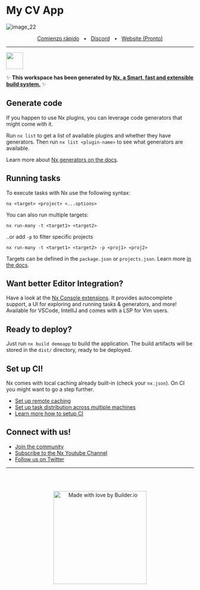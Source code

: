# My CV App

![image_22](https://user-images.githubusercontent.com/10075532/227379966-f688681c-ea72-44e3-afb9-357b4c05178d.png)

<div align="center">
  <a href="https://github.com/Indie-Creator-Community/indie-creators-community/wiki/1-%C2%B7-Bienvenid@-%F0%9F%91%8B" target="_blank">Comienzo rápido</a>
  <span>&nbsp;&nbsp;•&nbsp;&nbsp;</span>
  <a href="https://discord.gg/77guznJ8mZ" target="_blank">Discord</a>
  <span>&nbsp;&nbsp;•&nbsp;&nbsp;</span>
  <a href="https://discord.gg/77guznJ8mZ" target="_blank">Website (Pronto)</a>
  <br />
</div>

-----

<a alt="Nx logo" href="https://nx.dev" target="_blank" rel="noreferrer"><img src="https://raw.githubusercontent.com/nrwl/nx/master/images/nx-logo.png" width="45"></a>

✨ **This workspace has been generated by [Nx, a Smart, fast and extensible build system.](https://nx.dev)** ✨

## Generate code

If you happen to use Nx plugins, you can leverage code generators that might come with it.

Run `nx list` to get a list of available plugins and whether they have generators. Then run `nx list <plugin-name>` to see what generators are available.

Learn more about [Nx generators on the docs](https://nx.dev/plugin-features/use-code-generators).

## Running tasks

To execute tasks with Nx use the following syntax:

```
nx <target> <project> <...options>
```

You can also run multiple targets:

```
nx run-many -t <target1> <target2>
```

..or add `-p` to filter specific projects

```
nx run-many -t <target1> <target2> -p <proj1> <proj2>
```

Targets can be defined in the `package.json` or `projects.json`. Learn more [in the docs](https://nx.dev/core-features/run-tasks).

## Want better Editor Integration?

Have a look at the [Nx Console extensions](https://nx.dev/nx-console). It provides autocomplete support, a UI for exploring and running tasks & generators, and more! Available for VSCode, IntelliJ and comes with a LSP for Vim users.

## Ready to deploy?

Just run `nx build demoapp` to build the application. The build artifacts will be stored in the `dist/` directory, ready to be deployed.

## Set up CI!

Nx comes with local caching already built-in (check your `nx.json`). On CI you might want to go a step further.

- [Set up remote caching](https://nx.dev/core-features/share-your-cache)
- [Set up task distribution across multiple machines](https://nx.dev/core-features/distribute-task-execution)
- [Learn more how to setup CI](https://nx.dev/recipes/ci)

## Connect with us!

- [Join the community](https://nx.dev/community)
- [Subscribe to the Nx Youtube Channel](https://www.youtube.com/@nxdevtools)
- [Follow us on Twitter](https://twitter.com/nxdevtools)

---
<br>
<br>
<p align="center">
   <a href="https://discord.gg/77guznJ8mZ">
      <picture>
         <source media="(prefers-color-scheme: dark)" srcset="https://user-images.githubusercontent.com/844291/230786554-eb225eeb-2f6b-4286-b8c2-535b1131744a.png">
         <img width="250" alt="Made with love by Builder.io" src="https://github.com/Tech-Code1/My-CV/assets/61479618/d2ae7bab-5437-4fbd-a257-33734b303f6b">
       </picture>
   </a>
</p>